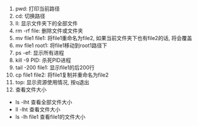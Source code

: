 1. pwd: 打印当前路径
2. cd: 切换路径
3. ll: 显示文件夹下的全部文件
4. rm -rf file: 删除文件或文件夹
5. mv file1 file1: 将file1重命名为file2, 如果当前文件夹下也有file2的话, 将会覆盖
6. mv file1 root1: 将file1移动到root1路径下
7. ps -ef: 显示所有进程
8. kill -9 PID: 杀死PID进程
9. tail -200 file1: 显示file1的后200行
10. cp file1 file2: 将file1复制并重命名为file2
11. top: 显示资源使用情况, 按q退出
12. 查看文件大小
- ls -lht 查看全部文件大小
- ll -lht 查看文件大小
- ls -lh file1 查看file1的文件大小